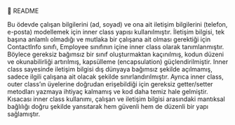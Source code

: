 📌 README

Bu ödevde çalışan bilgilerini (ad, soyad) ve ona ait iletişim bilgilerini (telefon, e-posta) modellemek için inner class yapısı kullanılmıştır. İletişim bilgisi, tek başına anlamlı olmadığı ve mutlaka bir çalışana ait olması gerektiği için ContactInfo sınıfı, Employee sınıfının içine inner class olarak tanımlanmıştır. Böylece gereksiz bağımsız bir sınıf oluşturmaktan kaçınılmış, kodun düzeni ve okunabilirliği artırılmış, kapsülleme (encapsulation) güçlendirilmiştir. Inner class sayesinde iletişim bilgisi dış dünyaya bağımsız şekilde açılmamış, sadece ilgili çalışana ait olacak şekilde sınırlandırılmıştır. Ayrıca inner class, outer class’ın üyelerine doğrudan erişebildiği için gereksiz getter/setter metodları yazmaya ihtiyaç kalmamış ve kod daha temiz hale gelmiştir. Kısacası inner class kullanımı, çalışan ve iletişim bilgisi arasındaki mantıksal bağlılığı doğru şekilde yansıtarak hem güvenli hem de düzenli bir yapı sağlamıştır.